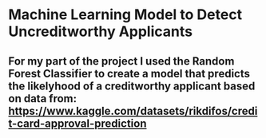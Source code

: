 # Machine Learning Model to Detect Uncreditworthy Applicants


## For my part of the project I used the Random Forest Classifier to create a model that predicts the likelyhood of a creditworthy applicant based on data from: https://www.kaggle.com/datasets/rikdifos/credit-card-approval-prediction
